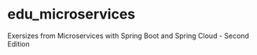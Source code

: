 # edu_microservices
Exersizes from Microservices with Spring Boot and Spring Cloud - Second Edition
